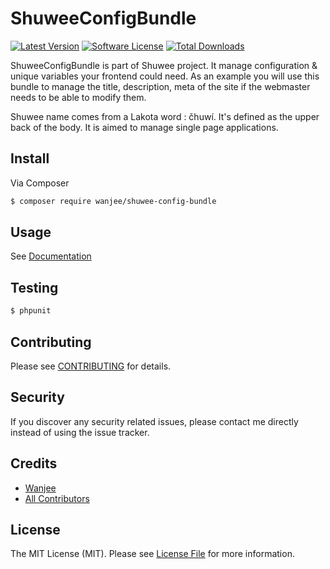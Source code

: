 # ShuweeConfigBundle

[![Latest Version](https://img.shields.io/github/release/wanjee/ShuweeConfigBundle.svg?style=flat-square)](https://github.com/wanjee/ShuweeConfigBundle/releases)
[![Software License](https://img.shields.io/badge/license-MIT-brightgreen.svg?style=flat-square)](LICENSE.md)
[![Total Downloads](https://img.shields.io/packagist/dt/wanjee/shuwee-config-bundle.svg?style=flat-square)](https://packagist.org/packages/wanjee/shuwee-config-bundle)


ShuweeConfigBundle is part of Shuwee project.  It manage configuration & unique variables your frontend could need.
As an example you will use this bundle to manage the title, description, meta of the site if the webmaster needs to be able to modify them.

Shuwee name comes from a Lakota word : čhuwí. It's defined as the upper back of the body.  It is aimed to manage single page applications. 


## Install

Via Composer

``` bash
$ composer require wanjee/shuwee-config-bundle
```

## Usage

See [Documentation](doc/index.md)

## Testing

``` bash
$ phpunit
```

## Contributing

Please see [CONTRIBUTING](CONTRIBUTING.md) for details.

## Security

If you discover any security related issues, please contact me directly instead of using the issue tracker.

## Credits

- [Wanjee](https://github.com/wanjee)
- [All Contributors](../../contributors)

## License

The MIT License (MIT). Please see [License File](LICENSE.md) for more information.
